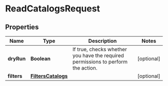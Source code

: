 

# ReadCatalogsRequest


## Properties

| Name | Type | Description | Notes |
|------------ | ------------- | ------------- | -------------|
|**dryRun** | **Boolean** | If true, checks whether you have the required permissions to perform the action. |  [optional] |
|**filters** | [**FiltersCatalogs**](FiltersCatalogs.md) |  |  [optional] |



